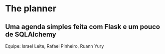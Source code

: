 # The planner
## Uma agenda simples feita com Flask e um pouco de SQLAlchemy


Equipe: Israel Leite, Rafael Pinheiro, Ruann Yury